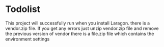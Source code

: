 # Todolist

This project will successfully run when you install Laragon.
there is a vendor.zip file. If you get any errors just unzip vendor.zip file and remove the previous version of vendor
there is a file.zip file which contains the environment settings

